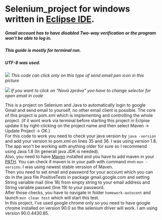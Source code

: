 # Selenium_project for windows written in [Eclipse IDE](https://www.eclipse.org/downloads/).  

##### Gmail account has to have disabled Two-way verification or the program won't be able to log in.  
##### This guide is mostly for terminal run.
##### UTF-8 was used.

![](https://github.com/ktravnik/Selenium_project/blob/main/homework-autocont/funguje.png?raw=true)
*This code can click only on this type of send email pen icon in this picture*


![](https://github.com/ktravnik/Selenium_project/blob/main/homework-autocont/potreba_zmenit_selektor.png?raw=true)
*If you want to click on "Nová zpráva" yoo have to change selector for open email in code*




This is a project on Selenium and Java to automatically login to google Gmail and send email to yourself, no other email client is possible. The core of this project is pom.xml which is implementing and controlling the whole project. (if it wont work via terminal before starting this project in Eclpise update it by right-clicking on the project name and then select Maven -> Update Project -> OK.)    
For this code to work you need to check your java version by `java -version` and add your version to pom.xml on lines 35 and 36. I was using version 1.8. The app won't be working with anything older for sure so I recommend using Java 1.8 (In generall java JDK is needed).  
Also, you need to have [Maven](https://maven.apache.org/download.cgi) installed and you have to add maven in your [PATH](https://mkyong.com/maven/how-to-install-maven-in-windows/).  You can check if maven is in your path with command mvn `mvn -version`. I was using newest stable verssion of Maven.  
Then you need to set email and password for your account which you can do in the java file PositiveTests in package gmail.google.com and setting String variable mail (line 18) from empty string to your email address and String variable passwd (line 19) to your password.  
After those checks, you have to navigate in folder ` homework-autocont ` and launch `mvn clean test` which will start this test.  
In this project, I've used google chrome only so you need to have google chrome installed on version 90.0 so the selenium driver will work. I am using version     90.0.4430.85.  

